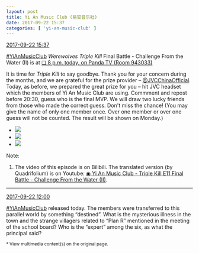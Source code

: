 ```yaml
---
layout: post
title: Yi An Music Club (易安音乐社)
date: 2017-09-22 15:37
categories: [ 'yi-an-music-club' ]
---
```


<div class="weibo-info">
  <a href="http://weibo.com/6094546964/FmZH7wWW1">2017-09-22 15:37</a>
</div>

[#YiAnMusicClub](http://weibo.com/p/100808beae2e3e05b17b64f63ebedca39f19b2/super_index) *Werewolves Triple Kill* Final Battle - Challenge From the Water (II) is at [❏ 8 p.m. today, on Panda TV (Room 943033)](http://www.panda.tv/act/triplekill2017.html)

<!-- more -->

It is time for *Triple Kill* to say goodbye. Thank you for your concern during the months, and we are grateful for the prize provider – [@JVCChinaOfficial](http://weibo.com/everio). Today, as before, we prepared the great prize for you – hit JVC headset which the members of Yi An Music Club are using. Commment and repost before 20:30, guess who is the final MVP. We will draw two lucky friends from those who made the correct guess. Don't miss the chance! (You may give the name of only one member once. Over one member or over one guess will not be counted. The result will be shown on Monday.)

<ul class="weibo-pic-list-1">
  <li class="weibo-pic">
    <a href="http://wx4.sinaimg.cn/mw690/006Es64Agy1fjsaze5ocmj31hc280awe.jpg"><img src="//wx4.sinaimg.cn/thumb150/006Es64Agy1fjsaze5ocmj31hc280awe.jpg" /></a>
  </li>
  <li class="weibo-pic">
    <a href="http://wx2.sinaimg.cn/mw690/006Es64Agy1fjsaznrvm3j30jr0zxqgb.jpg"><img src="//wx2.sinaimg.cn/thumb150/006Es64Agy1fjsaznrvm3j30jr0zxqgb.jpg" /></a>
  </li>
  <li class="weibo-pic">
    <a href="http://wx4.sinaimg.cn/mw690/006Es64Agy1fjsb08w3s4j31yd1w0x6r.jpg"><img src="//wx4.sinaimg.cn/thumb150/006Es64Agy1fjsb08w3s4j31yd1w0x6r.jpg" /></a>
  </li>
</ul>

Note:
1. The video of this episode is on Bilibili. The translated version (by Quadrifolium) is on Youtube: [◉ Yi An Music Club - Triple Kill E11 Final Battle - Challenge From the Water (II)](https://www.youtube.com/watch?v=W3yvcsido18).

---

<div class="weibo-info">
  <a href="http://weibo.com/6094546964/FmYgKuSds">2017-09-22 12:00</a>
</div>

[#YiAnMusicClub](http://weibo.com/p/100808beae2e3e05b17b64f63ebedca39f19b2/super_index) released today. The members were transferred to this parallel world by something “destined”. What is the mysterious illness in the town and the strange villagers related to “Plan R” mentioned in the meeting of the school board? Who is the “expert” among the six, as what the principal said?

<small>* View multimedia content(s) on the original page.</small>

